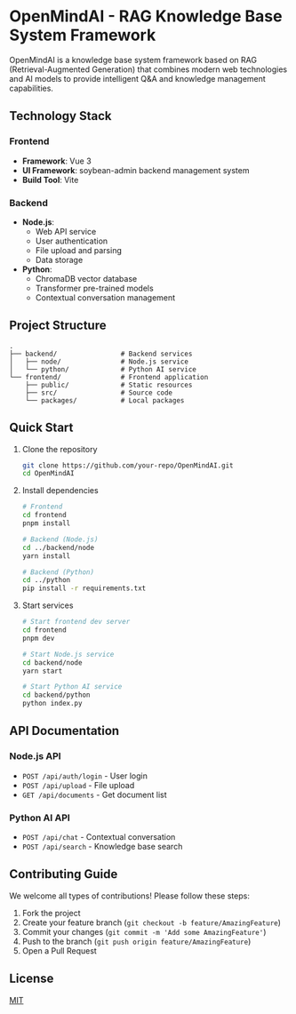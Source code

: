 # OpenMindAI - RAG Knowledge Base System Framework

OpenMindAI is a knowledge base system framework based on RAG (Retrieval-Augmented Generation) that combines modern web technologies and AI models to provide intelligent Q&A and knowledge management capabilities.

## Technology Stack

### Frontend
- **Framework**: Vue 3
- **UI Framework**: soybean-admin backend management system
- **Build Tool**: Vite

### Backend
- **Node.js**:
  - Web API service
  - User authentication
  - File upload and parsing
  - Data storage
- **Python**:
  - ChromaDB vector database
  - Transformer pre-trained models
  - Contextual conversation management

## Project Structure

```
.
├── backend/                # Backend services
│   ├── node/               # Node.js service
│   └── python/             # Python AI service
└── frontend/               # Frontend application
    ├── public/             # Static resources
    ├── src/                # Source code
    └── packages/           # Local packages
```

## Quick Start

1. Clone the repository
   ```bash
   git clone https://github.com/your-repo/OpenMindAI.git
   cd OpenMindAI
   ```

2. Install dependencies
   ```bash
   # Frontend
   cd frontend
   pnpm install

   # Backend (Node.js)
   cd ../backend/node
   yarn install

   # Backend (Python)
   cd ../python
   pip install -r requirements.txt
   ```

3. Start services
   ```bash
   # Start frontend dev server
   cd frontend
   pnpm dev

   # Start Node.js service
   cd backend/node
   yarn start

   # Start Python AI service
   cd backend/python
   python index.py
   ```

## API Documentation

### Node.js API
- `POST /api/auth/login` - User login
- `POST /api/upload` - File upload
- `GET /api/documents` - Get document list

### Python AI API
- `POST /api/chat` - Contextual conversation
- `POST /api/search` - Knowledge base search

## Contributing Guide

We welcome all types of contributions! Please follow these steps:

1. Fork the project
2. Create your feature branch (`git checkout -b feature/AmazingFeature`)
3. Commit your changes (`git commit -m 'Add some AmazingFeature'`)
4. Push to the branch (`git push origin feature/AmazingFeature`)
5. Open a Pull Request

## License

[MIT](https://choosealicense.com/licenses/mit/)
